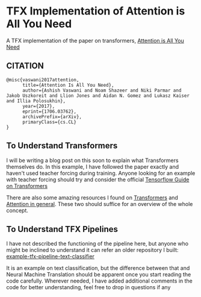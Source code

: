 # TFX Implementation of Attention is All You Need
A TFX implementation of the paper on transformers, [Attention is All You Need](https://arxiv.org/abs/1706.03762)

## CITATION

```citation
@misc{vaswani2017attention,
      title={Attention Is All You Need}, 
      author={Ashish Vaswani and Noam Shazeer and Niki Parmar and Jakob Uszkoreit and Llion Jones and Aidan N. Gomez and Lukasz Kaiser and Illia Polosukhin},
      year={2017},
      eprint={1706.03762},
      archivePrefix={arXiv},
      primaryClass={cs.CL}
}
```
## To Understand Transformers
I will be writing a blog post on this soon to explain what Transformers themselves do. In this example, I have followed the paper exactly and haven't used teacher forcing during training. Anyone looking for an example with teacher forcing should try and consider the official [Tensorflow Guide on Transformers](https://www.tensorflow.org/text/tutorials/transformer)

There are also some amazing resources I found on [Transformers](https://jalammar.github.io/illustrated-transformer/) and [Attention in general](https://lilianweng.github.io/lil-log/2018/06/24/attention-attention.html#:~:text=The%20attention%20mechanism%20was%20born%20to%20help%20memorize%20long%20source,and%20the%20entire%20source%20input.). These two should suffice for an overview of the whole concept.

## To Understand TFX Pipelines
I have not described the functioning of the pipeline here, but anyone who might be inclined to understand it can refer an older repository I built: [example-tfx-pipeline-text-classifier](https://github.com/microcoder-py/example-tfx-pipeline-text-classifier)

It is an example on text classification, but the difference between that and Neural Machine Translation should be apparent once you start reading the code carefully. Wherever needed, I have added additional comments in the code for better understanding, feel free to drop in questions if any
